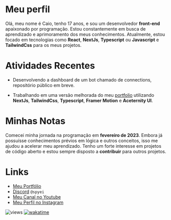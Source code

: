 # Meu perfil

Olá, meu nome é Caio, tenho 17 anos, e sou um desenvolvedor **front-end** apaixonado por programação. Estou constantemente em busca de aprendizado e aprimoramento dos meus conhecimentos. Atualmente, estou focado em tecnologias como **React**, **NextJs**, **Typescript** ou **Javascript** e **TailwindCss** para os meus projetos.

# Atividades Recentes

- Desenvolvendo a dashboard de um bot chamado de connections, repositório público em breve.

- Trabalhando em uma versão melhorada do meu [portfolio](https://github.com/Spyei/new-portfolio) utilizando **NextJs**, **TailwindCss**, **Typescript**, **Framer Motion** e **Aceternity UI**.

# Minhas Notas

Comecei minha jornada na programação em **fevereiro de 2023**. Embora já possuísse conhecimentos prévios em lógica e outros conceitos, isso me ajudou a acelerar meu aprendizado. Tenho um forte interesse em projetos de código aberto e estou sempre disposto a **contribuir** para outros projetos.

# Links

- [Meu Portfólio](https://caiospyei.vercel.app)
- [Discord](https://discord.com/users/955095844275781693) `@spyei`
- [Meu Canal no Youtube](https://youtube.com/spyei)
- [Meu Perfil no Instagram](https://instagram.com/caiuwu_)

![views](https://komarev.com/ghpvc/?username=spyei&style=flat-square&color=blue)
[![wakatime](https://wakatime.com/badge/user/67b9136d-a2a8-4010-8e98-519d601f511c.svg)](https://wakatime.com/@67b9136d-a2a8-4010-8e98-519d601f511c)
